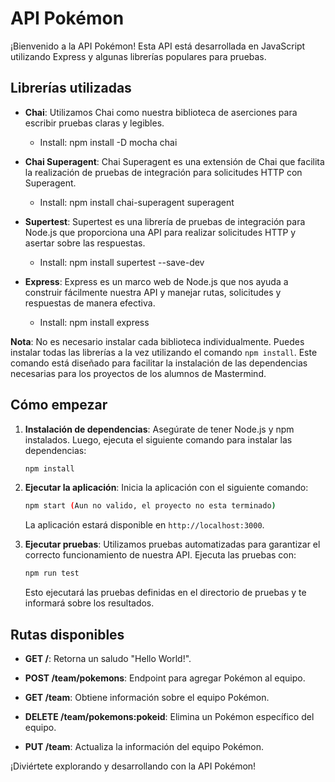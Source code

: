 # API Pokémon

¡Bienvenido a la API Pokémon! Esta API está desarrollada en JavaScript utilizando Express y algunas librerías populares para pruebas.

## Librerías utilizadas

- **Chai**: Utilizamos Chai como nuestra biblioteca de aserciones para escribir pruebas claras y legibles.
    - Install: npm install -D mocha chai

- **Chai Superagent**: Chai Superagent es una extensión de Chai que facilita la realización de pruebas de integración para solicitudes HTTP con Superagent.
    - Install: npm install chai-superagent superagent

- **Supertest**: Supertest es una librería de pruebas de integración para Node.js que proporciona una API para realizar solicitudes HTTP y asertar sobre las respuestas.
    - Install: npm install supertest --save-dev

- **Express**: Express es un marco web de Node.js que nos ayuda a construir fácilmente nuestra API y manejar rutas, solicitudes y respuestas de manera efectiva.
    - Install: npm install express

**Nota**: No es necesario instalar cada biblioteca individualmente. Puedes instalar todas las librerías a la vez utilizando el comando `npm install`. Este comando está diseñado para facilitar la instalación de las dependencias necesarias para los proyectos de los alumnos de Mastermind.

## Cómo empezar

1. **Instalación de dependencias**:
   Asegúrate de tener Node.js y npm instalados. Luego, ejecuta el siguiente comando para instalar las dependencias:

   ```bash
   npm install
   ```

2. **Ejecutar la aplicación**:
   Inicia la aplicación con el siguiente comando:

   ```bash
   npm start (Aun no valido, el proyecto no esta terminado)
   ```

   La aplicación estará disponible en `http://localhost:3000`.

3. **Ejecutar pruebas**:
   Utilizamos pruebas automatizadas para garantizar el correcto funcionamiento de nuestra API. Ejecuta las pruebas con:

   ```bash
   npm run test 
   ```

   Esto ejecutará las pruebas definidas en el directorio de pruebas y te informará sobre los resultados.

## Rutas disponibles

- **GET /**: Retorna un saludo "Hello World!".

- **POST /team/pokemons**: Endpoint para agregar Pokémon al equipo.

- **GET /team**: Obtiene información sobre el equipo Pokémon.

- **DELETE /team/pokemons:pokeid**: Elimina un Pokémon específico del equipo.

- **PUT /team**: Actualiza la información del equipo Pokémon.

¡Diviértete explorando y desarrollando con la API Pokémon!




